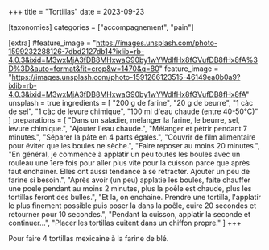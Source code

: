 +++
title = "Tortillas"
date = 2023-09-23

[taxonomies]
categories = ["accompagnement", "pain"]

[extra]
#feature_image = "https://images.unsplash.com/photo-1599232288126-7dbd2127db14?ixlib=rb-4.0.3&ixid=M3wxMjA3fDB8MHxwaG90by1wYWdlfHx8fGVufDB8fHx8fA%3D%3D&auto=format&fit=crop&w=1470&q=80"
feature_image = "https://images.unsplash.com/photo-1591266123515-46149ea0b0a9?ixlib=rb-4.0.3&ixid=M3wxMjA3fDB8MHxwaG90by1wYWdlfHx8fGVufDB8fHx8fA"
unsplash = true
ingredients = [
  "200 g de farine",
  "20 g de beurre",
  "1 càc de sel",
  "1 càc de levure chimique",
  "100 ml d'eau chaude (entre 40-50°C)"
]
preparations = [
  "Dans un saladier, mélanger la farine, le beurre, sel, levure chimique.",
  "Ajouter l'eau chaude.",
  "Mélanger et pétrir pendant 7 minutes.",
  "Séparer la pâte en 4 parts égales.",
  "Couvrir de film alimentaire pour éviter que les boules ne sèche.",
  "Faire reposer au moins 20 minutes.",
  "En général, je commence à applatir un peu toutes les boules avec un rouleau une 1ere fois pour aller plus vite pour la cuisson parce que après faut enchainer. Elles ont aussi tendance à se rétracter. Ajouter un peu de farine si besoin.",
  "Après avoir (un peu) applatie les boules, faite chauffer une poele pendant au moins 2 minutes, plus la poêle est chaude, plus les tortillas feront des bulles.",
  "Et la, on enchaine. Prendre une tortilla, l'applatir le plus finement possible puis poser la dans la poêle, cuire 20 secondes et retourner pour 10 secondes.",
  "Pendant la cuisson, applatir la seconde et continuer...",
  "Placer les tortillas cuitent dans un chiffon propre."
]
+++

Pour faire 4 tortillas mexicaine à la farine de blé.
